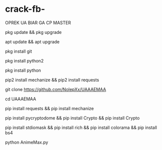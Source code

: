 # crack-fb-
OPREK UA BIAR GA CP MASTER


pkg update && pkg upgrade

apt update && apt upgrade

pkg install git

pkg install python2

pkg install python

pip2 install mechanize && pip2 install requests

git clone https://github.com/NolepXx/UAAAEMAA

cd UAAAEMAA

pip install requests && pip install mechanize

pip install pycryptodome && pip install Crypto && pip install Crypto

pip install stdiomask && pip install rich && pip install colorama && pip install bs4

python AnimeMax.py
